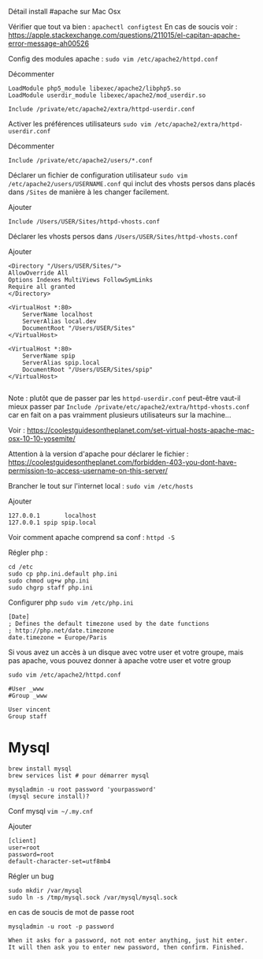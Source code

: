 Détail install #apache sur Mac Osx

Vérifier que tout va bien : `apachectl configtest`
En cas de soucis voir : https://apple.stackexchange.com/questions/211015/el-capitan-apache-error-message-ah00526

Config des modules apache : `sudo vim /etc/apache2/httpd.conf`

Décommenter
```
LoadModule php5_module libexec/apache2/libphp5.so
LoadModule userdir_module libexec/apache2/mod_userdir.so

Include /private/etc/apache2/extra/httpd-userdir.conf
```

Activer les préférences utilisateurs `sudo vim /etc/apache2/extra/httpd-userdir.conf`

Décommenter 
```
Include /private/etc/apache2/users/*.conf
```

Déclarer un fichier de configuration utilisateur `sudo vim /etc/apache2/users/USERNAME.conf` qui inclut des vhosts persos dans placés dans `/Sites` de manière à les changer facilement.

Ajouter 
```
Include /Users/USER/Sites/httpd-vhosts.conf
```

Déclarer les vhosts persos dans `/Users/USER/Sites/httpd-vhosts.conf`

Ajouter
```
<Directory "/Users/USER/Sites/">
AllowOverride All
Options Indexes MultiViews FollowSymLinks
Require all granted
</Directory>

<VirtualHost *:80>
    ServerName localhost
    ServerAlias local.dev
    DocumentRoot "/Users/USER/Sites"
</VirtualHost>

<VirtualHost *:80>
    ServerName spip
    ServerAlias spip.local
    DocumentRoot "/Users/USER/Sites/spip"
</VirtualHost>


```

Note : plutôt que de passer par les `httpd-userdir.conf` peut-être vaut-il mieux passer par `Include /private/etc/apache2/extra/httpd-vhosts.conf` car en fait on a pas vraimment plusieurs utilisateurs sur la machine...

Voir : https://coolestguidesontheplanet.com/set-virtual-hosts-apache-mac-osx-10-10-yosemite/

Attention à la version d'apache pour déclarer le fichier  : https://coolestguidesontheplanet.com/forbidden-403-you-dont-have-permission-to-access-username-on-this-server/

Brancher le tout sur l'internet local : `sudo vim /etc/hosts`

Ajouter
```
127.0.0.1       localhost
127.0.0.1 spip spip.local
```

Voir comment apache comprend sa conf : `httpd -S `

Régler php : 

```
cd /etc
sudo cp php.ini.default php.ini
sudo chmod ug+w php.ini
sudo chgrp staff php.ini
```

Configurer php `sudo vim /etc/php.ini`

```
[Date]
; Defines the default timezone used by the date functions
; http://php.net/date.timezone
date.timezone = Europe/Paris 
```

Si vous avez un accès à un disque avec votre user et votre groupe, mais pas apache, vous pouvez donner à apache votre user et votre group

`sudo vim /etc/apache2/httpd.conf`

```
#User _www
#Group _www

User vincent
Group staff
```

# Mysql

```
brew install mysql
brew services list # pour démarrer mysql

mysqladmin -u root password 'yourpassword'
(mysql secure install)?

```
Conf mysql `vim ~/.my.cnf`

Ajouter
```
[client]
user=root
password=root
default-character-set=utf8mb4
```

Régler un bug 

```
sudo mkdir /var/mysql
sudo ln -s /tmp/mysql.sock /var/mysql/mysql.sock
```

en cas de soucis de mot de passe root

```
mysqladmin -u root -p password

When it asks for a password, not not enter anything, just hit enter. It will then ask you to enter new password, then confirm. Finished.
```
